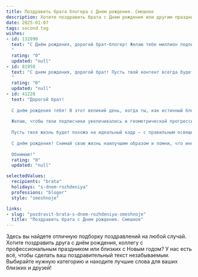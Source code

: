 ```yaml
---
title: Поздравить брата блогера c Днем рождения. Смешное
description: Хотите поздравить брата c Днем рождения или другим праздником? Наш ИИ создаст незабываемое поздравление, а вы обязательно выделитесь среди других.  
date: 2025-01-07
tags: second tag
wishes:
- id: 132890
  text: "С Днём рождения, дорогой брат-блогер! Желаю тебе миллион подписчиков, которые будут не только лайкать твои посты, но и оплачивать все твои безумные идеи! Пусть твой контент всегда будет вирусным, а жизнь – яркой и насыщенной, как твой последний тикток-ролик!  Главное — не забывай, что в реальной жизни тоже есть интересные моменты, помимо съемок!  Надеюсь,  ты не будешь слишком сильно расстраиваться, если количество просмотров будет меньше, чем гостей на твоем празднике. 😉
  "
  rating: "0"
  updated: "null"
- id: 81958
  text: "С днем рождения, дорогой брат! Пусть твой контент всегда будет вирусным, а число подписчиков – бесконечным!  Желаю тебе только позитивных комментариев, лайков до упаду и чтобы твой блог был круче, чем Твиттер Илона Маска! 😜🎉
  "
  rating: "0"
  updated: "null"
- id: 41228
  text: "Дорогой брат!
  
  С днём рождения тебя! В этот великий день, когда ты, как истинный блогер, можешь зафиксировать каждый момент, не забудь, что в реальной жизни у нас тоже есть «лайки» – это твои друзья и близкие!
  
  Желаю, чтобы твои подписчики увеличивались в геометрической прогрессии, как твой аппетит к вкусной еде! Пусть каждый день будет полон ярких эмоций и креативных идей, а комментарии только позитивные, как наш вечер, проведённый с пиццей и весёлым смехом!
  
  Пусть твоя жизнь будет похожа на идеальный кадр – с правильным освещением, без ненужных фильтров и с максимально возможным количеством «хэштегов счастья»!
  
  С днём рождения! Снимай свою жизнь наилучшим образом и помни, что иногда лучше вставить «монтаж» в реальность, чем пытаться все кадры сделать идеальными!
  
  Обнимаю!"
  rating: "0"
  updated: "null"

selectedValues:
  recipients: "brata"
  holidays: "s-dnem-rozhdeniya"
  professions: "bloger"
  style: "smeshnoje"

links:
- slug: "pozdravit-brata-s-dnem-rozhdeniya-smeshnoje"
  title: "Поздравить брата c Днем рождения. Смешное"
---
```


Здесь вы найдете отличную подборку поздравлений на любой случай.
Хотите поздравить друга с днём рождения, коллегу с профессиональным праздником или близких с Новым годом? У нас есть всё, чтобы сделать ваш поздравительный текст незабываемым. Выбирайте нужную категорию и находите лучшие слова для ваших близких и друзей!
